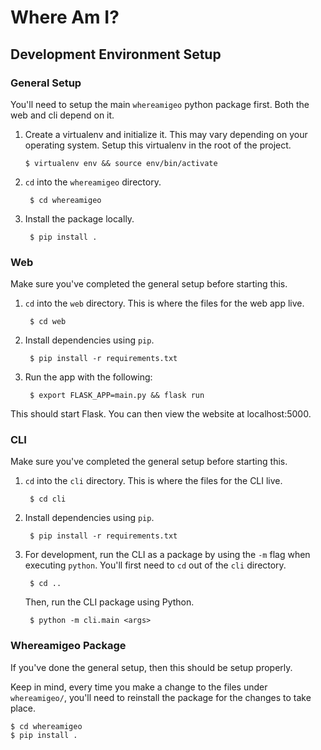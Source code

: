 # Where Am I?

## Development Environment Setup

### General Setup
You'll need to setup the main `whereamigeo` python package first. Both the web and cli depend on it.
1. Create a virtualenv and initialize it. This may vary depending on your operating system. Setup this virtualenv in the root of the project.

       $ virtualenv env && source env/bin/activate
 

2. `cd` into the `whereamigeo` directory.

        $ cd whereamigeo
        
3. Install the package locally.

        $ pip install .


### Web
Make sure you've completed the general setup before starting this.

1. `cd` into the `web` directory. This is where the files for the web app live.

        $ cd web

2. Install dependencies using `pip`.

        $ pip install -r requirements.txt

3. Run the app with the following:

        $ export FLASK_APP=main.py && flask run

This should start Flask. You can then view the website at localhost:5000.


### CLI
Make sure you've completed the general setup before starting this.

1. `cd` into the `cli` directory. This is where the files for the CLI live.

        $ cd cli
    
2. Install dependencies using `pip`.

        $ pip install -r requirements.txt

3. For development, run the CLI as a package by using the `-m` flag when executing `python`. You'll first need to `cd` out of the `cli` directory. 

        $ cd ..
        
    Then, run the CLI package using Python.
    
        $ python -m cli.main <args>

### Whereamigeo Package
If you've done the general setup, then this should be setup properly. 

Keep in mind, every time you make a change to the files under `whereamigeo/`, you'll need to reinstall the package for the changes to take place.
        
    $ cd whereamigeo
    $ pip install .
        